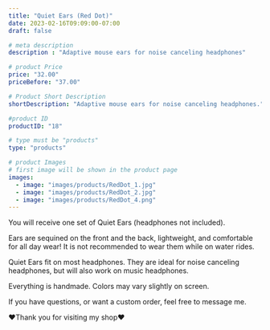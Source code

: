 ```yaml
---
title: "Quiet Ears (Red Dot)"
date: 2023-02-16T09:09:00-07:00
draft: false

# meta description
description : "Adaptive mouse ears for noise canceling headphones"

# product Price
price: "32.00"
priceBefore: "37.00"

# Product Short Description
shortDescription: "Adaptive mouse ears for noise canceling headphones."

#product ID
productID: "18"

# type must be "products"
type: "products"

# product Images
# first image will be shown in the product page
images:
  - image: "images/products/RedDot_1.jpg"
  - image: "images/products/RedDot_2.jpg"
  - image: "images/products/RedDot_4.png"
---
```


You will receive one set of Quiet Ears (headphones not included).

Ears are sequined on the front and the back, lightweight, and comfortable for all day wear! It is not recommended to wear them while on water rides.

Quiet Ears fit on most headphones. They are ideal for noise canceling headphones, but will also work on music headphones.

Everything is handmade. Colors may vary slightly on screen.

If you have questions, or want a custom order, feel free to message me.

❤Thank you for visiting my shop❤
